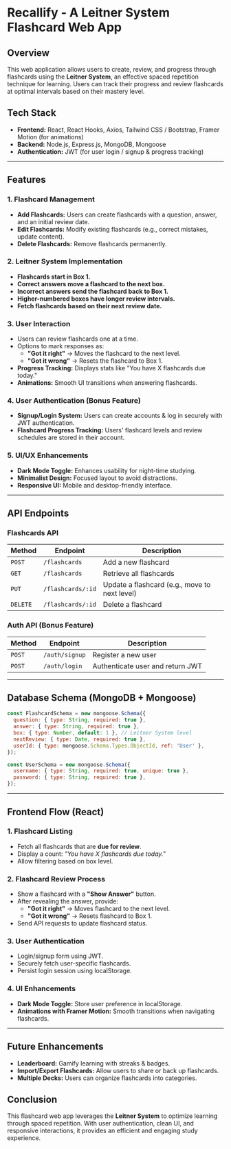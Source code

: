 # Recallify - A Leitner System Flashcard Web App

## Overview
This web application allows users to create, review, and progress through flashcards using the **Leitner System**, an effective spaced repetition technique for learning. Users can track their progress and review flashcards at optimal intervals based on their mastery level.

## Tech Stack
- **Frontend:** React, React Hooks, Axios, Tailwind CSS / Bootstrap, Framer Motion (for animations)
- **Backend:** Node.js, Express.js, MongoDB, Mongoose
- **Authentication:** JWT (for user login / signup & progress tracking)

---

## Features
### **1. Flashcard Management**
- **Add Flashcards:** Users can create flashcards with a question, answer, and an initial review date.
- **Edit Flashcards:** Modify existing flashcards (e.g., correct mistakes, update content).
- **Delete Flashcards:** Remove flashcards permanently.

### **2. Leitner System Implementation**
- **Flashcards start in Box 1.**
- **Correct answers move a flashcard to the next box.**
- **Incorrect answers send the flashcard back to Box 1.**
- **Higher-numbered boxes have longer review intervals.**
- **Fetch flashcards based on their next review date.**

### **3. User Interaction**
- Users can review flashcards one at a time.
- Options to mark responses as:
  - **"Got it right"** → Moves the flashcard to the next level.
  - **"Got it wrong"** → Resets the flashcard to Box 1.
- **Progress Tracking:** Displays stats like "You have X flashcards due today."
- **Animations:** Smooth UI transitions when answering flashcards.

### **4. User Authentication (Bonus Feature)**
- **Signup/Login System:** Users can create accounts & log in securely with JWT authentication.
- **Flashcard Progress Tracking:** Users' flashcard levels and review schedules are stored in their account.

### **5. UI/UX Enhancements**
- **Dark Mode Toggle:** Enhances usability for night-time studying.
- **Minimalist Design:** Focused layout to avoid distractions.
- **Responsive UI:** Mobile and desktop-friendly interface.

---

## API Endpoints
### **Flashcards API**
| Method | Endpoint           | Description |
|--------|-------------------|-------------|
| `POST` | `/flashcards`     | Add a new flashcard |
| `GET`  | `/flashcards`     | Retrieve all flashcards |
| `PUT`  | `/flashcards/:id` | Update a flashcard (e.g., move to next level) |
| `DELETE` | `/flashcards/:id` | Delete a flashcard |

### **Auth API (Bonus Feature)**
| Method | Endpoint       | Description |
|--------|--------------|-------------|
| `POST` | `/auth/signup` | Register a new user |
| `POST` | `/auth/login`  | Authenticate user and return JWT |

---

## Database Schema (MongoDB + Mongoose)
```js
const FlashcardSchema = new mongoose.Schema({
  question: { type: String, required: true },
  answer: { type: String, required: true },
  box: { type: Number, default: 1 }, // Leitner System level
  nextReview: { type: Date, required: true },
  userId: { type: mongoose.Schema.Types.ObjectId, ref: 'User' },
});
```
```js
const UserSchema = new mongoose.Schema({
  username: { type: String, required: true, unique: true },
  password: { type: String, required: true },
});
```

---

## Frontend Flow (React)
### **1. Flashcard Listing**
- Fetch all flashcards that are **due for review**.
- Display a count: _"You have X flashcards due today."_
- Allow filtering based on box level.

### **2. Flashcard Review Process**
- Show a flashcard with a **"Show Answer"** button.
- After revealing the answer, provide:
  - **"Got it right"** → Moves flashcard to the next level.
  - **"Got it wrong"** → Resets flashcard to Box 1.
- Send API requests to update flashcard status.

### **3. User Authentication**
- Login/signup form using JWT.
- Securely fetch user-specific flashcards.
- Persist login session using localStorage.

### **4. UI Enhancements**
- **Dark Mode Toggle:** Store user preference in localStorage.
- **Animations with Framer Motion:** Smooth transitions when navigating flashcards.

---

## Future Enhancements
- **Leaderboard:** Gamify learning with streaks & badges.
- **Import/Export Flashcards:** Allow users to share or back up flashcards.
- **Multiple Decks:** Users can organize flashcards into categories.

## Conclusion
This flashcard web app leverages the **Leitner System** to optimize learning through spaced repetition. With user authentication, clean UI, and responsive interactions, it provides an efficient and engaging study experience.
